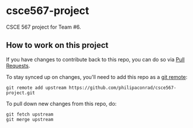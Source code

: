 # csce567-project

CSCE 567 project for Team #6.


## How to work on this project

If you have changes to contribute back to this repo, you can do so via [Pull Requests][pr].

To stay synced up on changes, you'll need to add this repo as a [git remote][remotes]:

    git remote add upstream https://github.com/philipaconrad/csce567-project.git

To pull down new changes from this repo, do:

    git fetch upstream
    git merge upstream

   [pr]: https://help.github.com/articles/about-pull-requests/
   [remotes]: https://help.github.com/articles/adding-a-remote/
